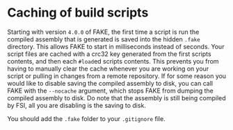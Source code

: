# Caching of build scripts

Starting with version `4.0.0` of FAKE, the first time a script is run the
compiled assembly that is generated is saved into the hidden `.fake` directory. This
allows FAKE to start in milliseconds instead of seconds. Your script files are
cached with a crc32 key generated from the first scripts contents, and then each
`#load`ed scripts contents. This prevents you from having to manually clear the
cache whenever you are working on your script or pulling in changes from a
remote repository. If for some reason you would like to disable saving the
compiled assembly to disk, you can call FAKE with the `--nocache` argument,
which stops FAKE from dumping the compiled assembly to disk. Do note that the
assembly is still being compiled by FSI, all you are disabling is the saving
to disk.

You should add the `.fake` folder to your `.gitignore` file.

